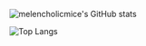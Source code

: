 
![melencholicmice's GitHub stats](https://github-readme-stats.vercel.app/api?username=melencholicmice&show_icons=true&theme=dark)

![Top Langs](https://github-readme-stats.vercel.app/api/top-langs/?username=melencholicmice&layout=compact&show_icons=true&theme=dark)
